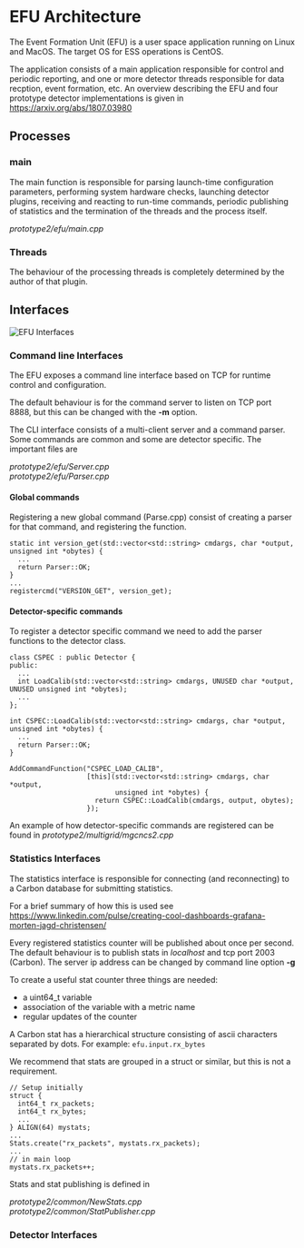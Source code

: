

# EFU Architecture

The Event Formation Unit (EFU) is a user space application running on Linux and MacOS.
The target OS for ESS operations is CentOS.

The application consists of a main application responsible for control and periodic reporting,
and one or more detector threads responsible for data recption, event formation, etc. An overview
describing the EFU and four prototype detector implementations is given in https://arxiv.org/abs/1807.03980

## Processes
### main
The main function is responsible for parsing launch-time configuration parameters, performing system hardware checks, launching detector plugins, receiving and reacting to run-time commands, periodic publishing of statistics and the termination of the threads and the process itself.

*prototype2/efu/main.cpp*


### Threads
The behaviour of the processing threads is completely determined by the author of that plugin.

## Interfaces

![EFU Interfaces](images/efu_uarchitecture.png)

### Command line Interfaces
The EFU exposes a command line interface based on TCP for runtime control and configuration.

The default behaviour is for the command server to listen on TCP port 8888, but this can be changed with the **-m** option.

The CLI interface consists of a multi-client server and a command parser. Some commands are common and some are detector specific. The important files are

*prototype2/efu/Server.cpp* <br>
*prototype2/efu/Parser.cpp*



#### Global commands
Registering a new global command (Parse.cpp) consist of creating a parser for that command, and registering the function.

    static int version_get(std::vector<std::string> cmdargs, char *output, unsigned int *obytes) {
      ...
      return Parser::OK;
    }
    ...
    registercmd("VERSION_GET", version_get);

#### Detector-specific commands
To register a detector specific command we need to add the parser functions to the detector class.

    class CSPEC : public Detector {
    public:
      ...
      int LoadCalib(std::vector<std::string> cmdargs, UNUSED char *output, UNUSED unsigned int *obytes);
      ...
    };

    int CSPEC::LoadCalib(std::vector<std::string> cmdargs, char *output, unsigned int *obytes) {
      ...
      return Parser::OK;
    }

    AddCommandFunction("CSPEC_LOAD_CALIB",
                       [this](std::vector<std::string> cmdargs, char *output,
                              unsigned int *obytes) {
                         return CSPEC::LoadCalib(cmdargs, output, obytes);
                       });

An example of how detector-specific commands are registered can be found in *prototype2/multigrid/mgcncs2.cpp*



### Statistics Interfaces
The statistics interface is responsible for connecting (and reconnecting) to a Carbon database for submitting statistics.

For a brief summary of how this is used see
https://www.linkedin.com/pulse/creating-cool-dashboards-grafana-morten-jagd-christensen/

Every registered statistics counter will be published about once per second. The default behaviour is to publish stats in *localhost*
and tcp port 2003 (Carbon). The server ip address can be changed by command line option **-g**

To create a useful stat counter three things are needed:

* a uint64_t variable
* association of the variable with a metric name
* regular updates of the counter

A Carbon stat has a hierarchical structure consisting of ascii characters separated by dots. For example: ````efu.input.rx_bytes````


We recommend that stats are grouped in a struct or similar, but this is not a requirement.

    // Setup initially
    struct {
      int64_t rx_packets;
      int64_t rx_bytes;
      ...
    } ALIGN(64) mystats;
    ...
    Stats.create("rx_packets", mystats.rx_packets);
    ...
    // in main loop
    mystats.rx_packets++;

Stats and stat publishing is defined in

*prototype2/common/NewStats.cpp* <br>
*prototype2/common/StatPublisher.cpp*

### Detector Interfaces
